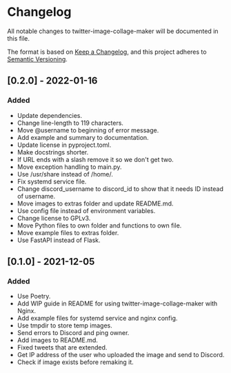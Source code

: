 # Changelog

All notable changes to twitter-image-collage-maker will be documented in this file.

The format is based on [Keep a Changelog](https://keepachangelog.com/en/1.0.0/),
and this project adheres to [Semantic Versioning](https://semver.org/spec/v2.0.0.html).

## [0.2.0] - 2022-01-16

### Added

- Update dependencies.
- Change line-length to 119 characters.
- Move @username to beginning of error message.
- Add example and summary to documentation.
- Update license in pyproject.toml.
- Make docstrings shorter.
- If URL ends with a slash remove it so we don't get two.
- Move exception handling to main.py.
- Use /usr/share instead of /home/.
- Fix systemd service file.
- Change discord_username to discord_id to show that it needs ID instead of username.
- Move images to extras folder and update README.md.
- Use config file instead of environment variables.
- Change license to GPLv3.
- Move Python files to own folder and functions to own file.
- Move example files to extras folder.
- Use FastAPI instead of Flask.

## [0.1.0] - 2021-12-05

### Added

- Use Poetry.
- Add WIP guide in README for using twitter-image-collage-maker with Nginx.
- Add example files for systemd service and nginx config.
- Use tmpdir to store temp images.
- Send errors to Discord and ping owner.
- Add images to README.md.
- Fixed tweets that are extended.
- Get IP address of the user who uploaded the image and send to Discord.
- Check if image exists before remaking it.
